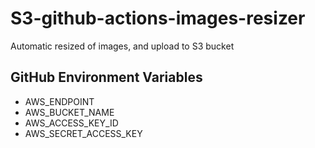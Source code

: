 # S3-github-actions-images-resizer
Automatic resized of images, and upload to S3 bucket

## GitHub Environment Variables
- AWS_ENDPOINT
- AWS_BUCKET_NAME
- AWS_ACCESS_KEY_ID
- AWS_SECRET_ACCESS_KEY

